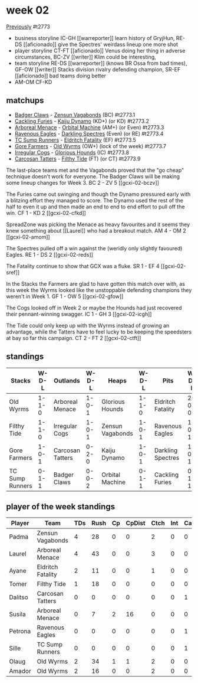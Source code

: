 # week 02

[Previously](week01) 
#t2773

* business storyline IC-GH [[warreporter]] learn history of GryjHun, RE-DS [[aficionado]] give the Spectres' weirdass lineup one more shot
* player storyline CT-FT [[aficionado]] Venus doing her thing in adverse circumstances, BC-ZV [[writer]] Klim could be interesting, 
* team storyline RE-DS [[warreporter]] (knows BR Ossa from bad times), GF-OW [[writer]] Stacks division rivalry defending champion, SR-EF [[aficionado]] bad teams doing better
* AM-OM CF-KD


## matchups

* [Badger Claws](../../teams/badgerclaws) - [Zensun Vagabonds](../../teams/zensunvagabonds) (BC) #t2773.1
* [Cackling Furies](../../teams/cacklingfuries) - [Kaiju Dynamo](../../teams/kaijudynamo) (KD+) (or KD) #t2773.2
* [Arboreal Menace](../../teams/arborealmenace) - [Orbital Machine](../../teams/orbitalmachine) (AM+) (or Even) #t2773.3
* [Ravenous Eagles](../../teams/ravenouseagles) - [Darkling Spectres](../../teams/darklingspectres) (Even) (or RE) #t2773.4
* [TC Sump Runners](../../teams/sumprunners) - [Eldritch Fatality](../../teams/eldritchfatality) (EF) #t2773.5
* [Gore Farmers](../../teams/gorefarmers) - [Old Wyrms](../../teams/oldwyrms) (OW+) (lock of the week) #t2773.7
* [Irregular Cogs](../../teams/irregularcogs) - [Glorious Hounds](../../teams/glorioushounds) (IC) #t2773.8
* [Carcosan Tatters](../../teams/carcosantatters) - [Filthy Tide](../../teams/filthytide) (FT) (or CT) #t2773.9

The last-place teams met and the Vagabonds proved that the "go cheap" technique doesn't work for everyone. The Badger Claws will be making some lineup changes for Week 3. BC 2 - ZV 5 [[gcxi-02-bczv]]

The Furies came out swinging and though the Dynamo pressured early with a blitzing effort they managed to score. The Dynamo used the rest of the half to even it up and then made an end to end to end effort to pull off the win. CF 1 - KD 2 [[gcxi-02-cfkd]]

SpreadZone was picking the Menace as heavy favourites and it seems they knew something about [[Laurel]] who had a breakout match. AM 4 - OM 2 [[gcxi-02-amom]]

The Spectres pulled off a win against the (weridly only slightly favoured) Eagles. RE 1 - DS 2 [[gcxi-02-reds]]

The Fatality continue to show that GCX was a fluke. SR 1 - EF 4 [[gcxi-02-sref]]

In the Stacks the Farmers are glad to have gotten this match over with, as this week the Wyrms looked like the unstoppable defending champions they weren't in Week 1. GF 1 - OW 5 [[gcxi-02-gfow]]

The Cogs looked off in Week 2 or maybe the Hounds had just recovered their pennant-winning swagger. IC 1 - GH 3 [[gcxi-02-icgh]]

The Tide could only keep up with the Wyrms instead of growing an advantage, while the Tatters have to feel lucky to be keeping the speedsters at bay so far this campaign. CT 2 - FT 2 [[gcxi-02-ctft]]

## standings

| Stacks | W-D-L | Outlands | W-D-L | Heaps | W-D-L | Pits | W-D-L |
|-------|-----|--|--|------|------|--|--|
| Old Wyrms | 1-1-0 | Arboreal Menace | 1-0-1 | Glorious Hounds | 1-1-0 | Eldritch Fatality | 2-0-0 |
| Filthy Tide | 1-1-0 | Irregular Cogs | 1-0-1 | Zensun Vagabonds | 1-0-1 | Ravenous Eagles | 1-0-1 |
| Gore Farmers | 1-0-1 | Carcosan Tatters | 0-2-0 | Kaiju Dynamo | 1-0-1 | Darkling Spectres | 1-0-1 |
| TC Sump Runners | 0-1-1 | Badger Claws | 0-0-2 | Orbital Machine | 0-1-1 | Cackling Furies | 0-1-1 |


## player of the week standings

| Player    | Team              | TDs  | Rush | Cp   | CpDist | Ctch | Int  | Cas  | Blck | Sck  | MVP  | SPP  |
|-----------|-------------------|------|------|------|--------|------|------|------|------|------|------|------|
| Padma   | Zensun Vagabonds  |    4 |   28 |    0 |      0 |    2 |    0 |    0 |    2 |    0 |    0 |   12 |
| Laurel  | Arboreal Menace   |    4 |   43 |    0 |      0 |    3 |    0 |    0 |    0 |    0 |    0 |   12 |
| Ayane   | Eldritch Fatality |    2 |   11 |    0 |      0 |    1 |    0 |    0 |    3 |    1 |    1 |   11 |
| Tomer   | Filthy Tide       |    1 |   18 |    0 |      0 |    0 |    0 |    0 |    2 |    0 |    1 |    8 |
| Dalitso | Carcosan Tatters  |    0 |    0 |    0 |      0 |    0 |    0 |    1 |    9 |    0 |    1 |    7 |
| Susila  | Arboreal Menace   |    0 |    7 |    2 |     16 |    0 |    0 |    0 |    0 |    0 |    1 |    7 |
| Petrona | Ravenous Eagles   |    0 |    0 |    0 |      0 |    0 |    0 |    1 |    3 |    0 |    1 |    7 |
| Sille   | TC Sump Runners   |    0 |    0 |    0 |      0 |    0 |    0 |    1 |    3 |    0 |    1 |    7 |
| Olaug   | Old Wyrms         |    2 |   34 |    1 |      1 |    2 |    0 |    0 |    2 |    0 |    0 |    7 |
| Amador  | Old Wyrms         |    2 |   16 |    0 |      0 |    2 |    0 |    0 |    0 |    0 |    0 |    6 |
